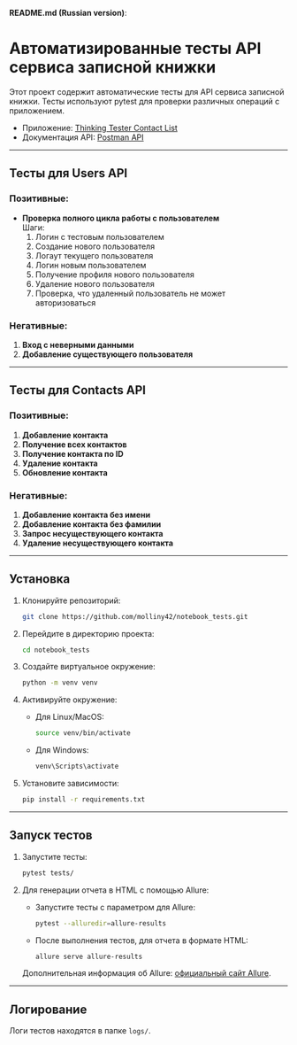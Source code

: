 **README.md (Russian version)**:

# Автоматизированные тесты API сервиса записной книжки

Этот проект содержит автоматические тесты для API сервиса записной книжки. Тесты используют pytest для проверки различных операций с приложением.

- Приложение: [Thinking Tester Contact List](https://thinking-tester-contact-list.herokuapp.com/)
- Документация API: [Postman API](https://documenter.getpostman.com/view/4012288/TzK2bEa8)  

---

## Тесты для Users API

### Позитивные:
- **Проверка полного цикла работы с пользователем**  
  Шаги:
  1. Логин с тестовым пользователем
  2. Создание нового пользователя
  3. Логаут текущего пользователя
  4. Логин новым пользователем
  5. Получение профиля нового пользователя
  6. Удаление нового пользователя
  7. Проверка, что удаленный пользователь не может авторизоваться

### Негативные:
1. **Вход с неверными данными**
2. **Добавление существующего пользователя**

---

## Тесты для Contacts API

### Позитивные:
1. **Добавление контакта**
2. **Получение всех контактов**
3. **Получение контакта по ID**
4. **Удаление контакта**
5. **Обновление контакта**

### Негативные:
1. **Добавление контакта без имени**
2. **Добавление контакта без фамилии**
3. **Запрос несуществующего контакта**
4. **Удаление несуществующего контакта**

---

## Установка

1. Клонируйте репозиторий:
   ```bash
   git clone https://github.com/molliny42/notebook_tests.git
   ```

2. Перейдите в директорию проекта:
   ```bash
   cd notebook_tests
   ```

3. Создайте виртуальное окружение:
   ```bash
   python -m venv venv
   ```

4. Активируйте окружение:
   - Для Linux/MacOS:
     ```bash
     source venv/bin/activate
     ```
   - Для Windows:
     ```bash
     venv\Scripts\activate
     ```

5. Установите зависимости:
   ```bash
   pip install -r requirements.txt
   ```

---

## Запуск тестов

1. Запустите тесты:
   ```bash
   pytest tests/
   ```

2. Для генерации отчета в HTML с помощью Allure:

   - Запустите тесты с параметром для Allure:
     ```bash
     pytest --alluredir=allure-results
     ```

   - После выполнения тестов, для отчета в формате HTML:
     ```bash
     allure serve allure-results
     ```

   Дополнительная информация об Allure: [официальный сайт Allure](https://allure.qatools.ru/).

---

## Логирование

Логи тестов находятся в папке `logs/`.